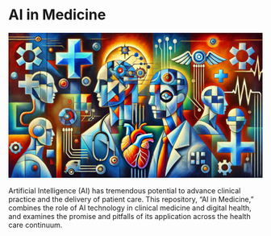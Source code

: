 # AI in Medicine

![AI in Medicine Abstract.](images/DALL.jpeg)


Artificial Intelligence (AI) has tremendous potential to advance clinical practice and the delivery of patient care. This repository, “AI in Medicine,” combines the role of AI technology in clinical medicine and digital health, and examines the promise and pitfalls of its application across the health care continuum.

